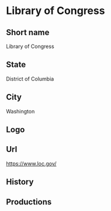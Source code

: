 # Library of Congress

## Short name

Library of Congress

## State

District of Columbia

## City

Washington

## Logo

## Url

https://www.loc.gov/

## History

## Productions



